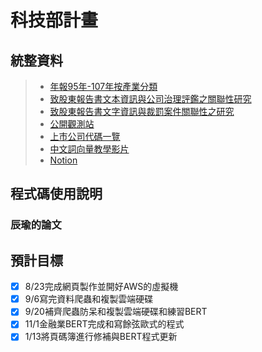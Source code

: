 # 科技部計畫

## 統整資料
>* [年報95年-107年按產業分類](https://drive.google.com/drive/folders/1ipdht2cxK6MqARRlOGYjpdGy6tYS7dGH?fbclid=IwAR1xUNP1UUJV8gphvHgiegK5znUIod9IqpUpd_2xLAgoYlMmCZjLDJpuwA0)
>* [致股東報告書文本資訊與公司治理評鑑之關聯性研究](https://drive.google.com/drive/folders/1JtEiRvVbz-y5VW12Qy7dWfNxC7UIGj63?fbclid=IwAR1eWISX_yEcfKSNAaoAtNbxH1NqHghKyi-SdDJrPuHHLXK4uCxz4XzQUVg)
>* [致股東報告書文字資訊與裁罰案件關聯性之研究](https://drive.google.com/drive/folders/1ARhnjCUnABHp8nlWtDXM2XkY-m3k9oAl?fbclid=IwAR2i73K55mbcELavKIKQuBZWFTIQyK6eLIU5ioCoQ3oC7wQM5lYJgmHe5xw)
>* [公開觀測站](https://mops.twse.com.tw/mops/web/t57sb01_q5)
>* [上市公司代碼一覽](https://www.tej.com.tw/webtej/doc/uid.htm?fbclid=IwAR2R_sYXIvO2I75X7HCGzeJgkXiQb6Jme8KajNvl128s2VkCDBmXVhMCgRo)
>* [中文詞向量教學影片](https://youtu.be/-ja07wQ03ak)
>* [Notion](https://www.notion.so/fd77b1d4657041949d00d77dd3bd50af?v=c32de9689313428da76ff4de75046dcd)

## 程式碼使用說明
### 辰瑜的論文

## 預計目標
- [x] 8/23完成網頁製作並開好AWS的虛擬機
- [x] 9/6寫完資料爬蟲和複製雲端硬碟
- [x] 9/20補齊爬蟲防呆和複製雲端硬碟和練習BERT 
- [x] 11/1金融業BERT完成和寫餘弦歐式的程式
- [x] 1/13將頁碼簿進行修補與BERT程式更新
